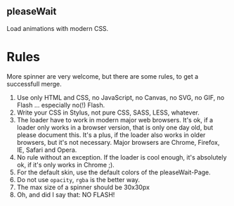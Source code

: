 pleaseWait
----------

Load animations with modern CSS.

# Rules

More spinner are very welcome, but there are some rules, to get a successfull merge.

1. Use only HTML and CSS, no JavaScript, no Canvas, no SVG, no GIF, no Flash ... especially no(!) Flash.
2. Write your CSS in Stylus, not pure CSS, SASS, LESS, whatever.
3. The loader have to work in modern major web browsers. It's ok, if a loader only works in a browser version, that is only one day old, but please document this. It's a plus, if the loader also works in older browsers, but it's not necessary. Major browsers are Chrome, Firefox, IE, Safari and Opera.
4. No rule without an exception. If the loader is cool enough, it's absolutely ok, if it's only works in Chrome ;).
5. For the default skin, use the default colors of the pleaseWait-Page.
6. Do not use `opacity`, `rgba` is the better way.
7. The max size of a spinner should be 30x30px
8. Oh, and did I say that: NO FLASH!